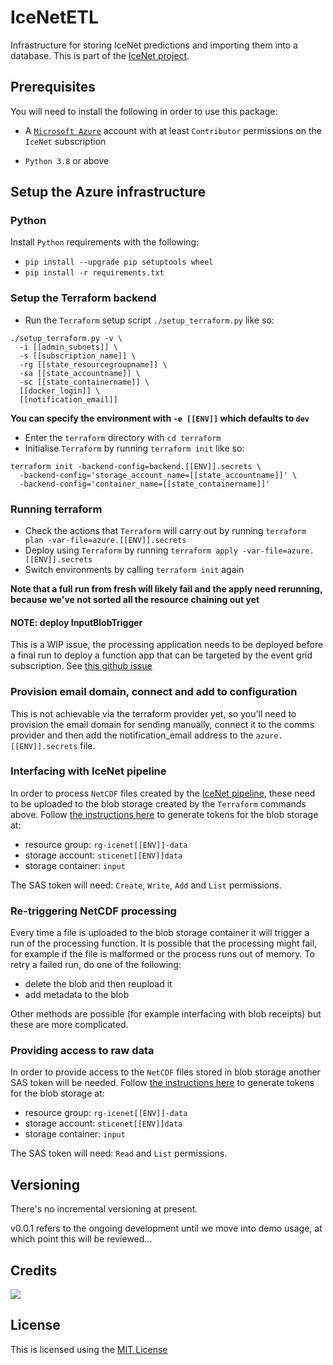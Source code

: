 # IceNetETL

Infrastructure for storing IceNet predictions and importing them into a database.
This is part of the [IceNet project](https://github.com/alan-turing-institute/IceNet-Project).

## Prerequisites

You will need to install the following in order to use this package:

- A [`Microsoft Azure`](https://portal.azure.com) account with at least `Contributor` permissions on the `IceNet` subscription

* `Python 3.8` or above

## Setup the Azure infrastructure

### Python

Install `Python` requirements with the following:

* `pip install --upgrade pip setuptools wheel`
* `pip install -r requirements.txt`

### Setup the Terraform backend

* Run the `Terraform` setup script `./setup_terraform.py` like so:

```
./setup_terraform.py -v \
  -i [[admin_subnets]] \
  -s [[subscription_name]] \
  -rg [[state_resourcegroupname]] \
  -sa [[state_accountname]] \
  -sc [[state_containername]] \
  [[docker_login]] \
  [[notification_email]]
```

**You can specify the environment with `-e [[ENV]]` which defaults to `dev`**

* Enter the `terraform` directory with `cd terraform`
* Initialise `Terraform` by running `terraform init` like so:

```
terraform init -backend-config=backend.[[ENV]].secrets \
  -backend-config='storage_account_name=[[state_accountname]]' \
  -backend-config='container_name=[[state_containername]]'
```

### Running terraform

* Check the actions that `Terraform` will carry out by running `terraform plan -var-file=azure.[[ENV]].secrets`
* Deploy using `Terraform` by running `terraform apply -var-file=azure.[[ENV]].secrets`
* Switch environments by calling `terraform init` again

**Note that a full run from fresh will likely fail and the apply need rerunning, because we've not sorted all the resource chaining out yet**

#### NOTE: deploy InputBlobTrigger

This is a WIP issue, the processing application needs to be deployed before a final run to deploy a function app that can be
targeted by the event grid subscription. See [this github issue](https://github.com/icenet-ai/icenet-etl/issues/43)

### Provision email domain, connect and add to configuration

This is not achievable via the terraform provider yet, so you'll need to provision the email domain for sending manually,
connect it to the comms provider and then add the notification_email address to the `azure.[[ENV]].secrets` file.

### Interfacing with IceNet pipeline

In order to process `NetCDF` files created by the [IceNet pipeline](https://github.com/icenet-ai/icenet-pipeline), these need to be uploaded to the blob storage created by the `Terraform` commands above.
Follow [the instructions here](https://docs.microsoft.com/en-us/azure/cognitive-services/translator/document-translation/create-sas-tokens) to generate tokens for the blob storage at:

* resource group: `rg-icenet[[ENV]]-data`
* storage account: `sticenet[[ENV]]data`
* storage container: `input`

The SAS token will need: `Create`, `Write`, `Add` and `List` permissions.

### Re-triggering NetCDF processing

Every time a file is uploaded to the blob storage container it will trigger a run of the processing function.
It is possible that the processing might fail, for example if the file is malformed or the process runs out of memory.
To retry a failed run, do one of the following:

* delete the blob and then reupload it
* add metadata to the blob

Other methods are possible (for example interfacing with blob receipts) but these are more complicated.

### Providing access to raw data

In order to provide access to the `NetCDF` files stored in blob storage another SAS token will be needed.
Follow [the instructions here](https://docs.microsoft.com/en-us/azure/cognitive-services/translator/document-translation/create-sas-tokens) to generate tokens for the blob storage at:

* resource group: `rg-icenet[[ENV]]-data`
* storage account: `sticenet[[ENV]]data`
* storage container: `input`

The SAS token will need: `Read` and `List` permissions.

## Versioning

There's no incremental versioning at present.

v0.0.1 refers to the ongoing development until we move into demo usage, at which point this will
be reviewed...

## Credits

<a href="https://github.com/icenet-ai/icenet-etl/graphs/contributors">
  <img src="https://contrib.rocks/image?repo=icenet-ai/icenet-etl" />
</a>

## License

This is licensed using the [MIT License](LICENSE)
